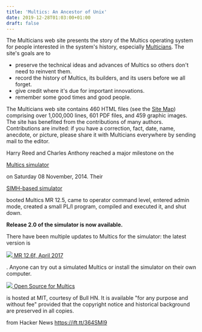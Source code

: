 ```yaml
---
title: 'Multics: An Ancestor of Unix'
date: 2019-12-28T01:03:00+01:00
draft: false
---
```


The Multicians web site presents the story of the Multics operating system for people interested in the system's history, especially [Multicians](https://www.multicians.org/mgm.html#Multician "glossary: Anyone who contributed to the development and success of..."). The site's goals are to

*   preserve the technical ideas and advances of Multics so others don't need to reinvent them.
*   record the history of Multics, its builders, and its users before we all forget.
*   give credit where it's due for important innovations.
*   remember some good times and good people.

The Multicians web site contains 460 HTML files (see the [Site Map](https://www.multicians.org/sitemap.html "about: Site Map by Tom Van Vleck")) comprising over 1,000,000 lines, 601 PDF files, and 459 graphic images. The site has benefited from the contributions of many authors. Contributions are invited: if you have a correction, fact, date, name, anecdote, or picture, please share it with Multicians everywhere by sending mail to the editor.

Harry Reed and Charles Anthony reached a major milestone on the

[Multics simulator](https://www.multicians.org/simulator.html "About the SIMH based simulator for the Honeywell 6180 (DPS8M).")

on Saturday 08 November, 2014. Their

[SIMH-based simulator](https://www.multicians.org/multics-news.html#hreedsim "Current events involving Multics")

booted Multics MR 12.5, came to operator command level, entered admin mode, created a small PL/I program, compiled and executed it, and shut down.

**Release 2.0 of the simulator is now available.**

There have been multiple updates to Multics for the simulator: the latest version is

 [![](https://www.multicians.org/mulimg/tinyglob.gif) MR 12.6f, April 2017](http://multics-wiki.swenson.org "new window: http://multics-wiki.swenson.org")

. Anyone can try out a simulated Multics or install the simulator on their own computer.

 [![](https://www.multicians.org/mulimg/tinyglob.gif) Open Source for Multics](https://web.mit.edu/multics-history/ "new window: https://web.mit.edu/multics-history/")

is hosted at MIT, courtesy of Bull HN. It is available "for any purpose and without fee" provided that the copyright notice and historical background are preserved in all copies.

  
  
from Hacker News https://ift.tt/364SMl9